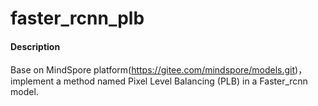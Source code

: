 # faster_rcnn_plb

#### Description
Base on  MindSpore platform(https://gitee.com/mindspore/models.git)，implement a method named Pixel Level Balancing (PLB) in a Faster_rcnn model.


